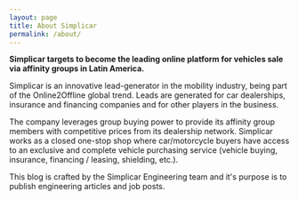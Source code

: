 ```yaml
---
layout: page
title: About Simplicar
permalink: /about/
---
```


<p><strong>Simplicar targets to become the leading online platform for vehicles sale via affinity groups in Latin America.</strong></p>

<p>Simplicar is an innovative lead-generator in the mobility industry, being part of the Online2Offline global trend. Leads are generated for car dealerships, insurance and financing companies and for other players in the business.<p>

<p>The company leverages group buying power to provide its affinity group members with competitive prices from its dealership network. Simplicar works as a closed one-stop shop where car/motorcycle buyers have access to an exclusive and complete vehicle purchasing service (vehicle buying, insurance, financing / leasing, shielding, etc.).</p>

<p>This blog is crafted by the Simplicar Engineering team and it's purpose is to publish engineering articles and job posts.</p>